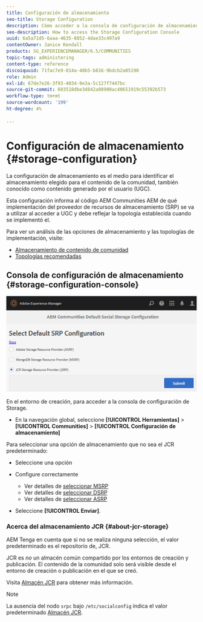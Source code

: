 ```yaml
---
title: Configuración de almacenamiento
seo-title: Storage Configuration
description: Cómo acceder a la consola de configuración de almacenamiento
seo-description: How to access the Storage Configuration Console
uuid: 6a5a71d5-6aaa-4635-8852-4dae33c497a9
contentOwner: Janice Kendall
products: SG_EXPERIENCEMANAGER/6.5/COMMUNITIES
topic-tags: administering
content-type: reference
discoiquuid: 71fac7e9-814a-48b5-b816-9bdcb2a05190
role: Admin
exl-id: 67de7e26-3f93-4034-9e3a-5c127f7447bc
source-git-commit: 603518dbe3d842a08900ac40651919c55392b573
workflow-type: tm+mt
source-wordcount: '199'
ht-degree: 4%

---
```


# Configuración de almacenamiento {#storage-configuration}

La configuración de almacenamiento es el medio para identificar el almacenamiento elegido para el contenido de la comunidad, también conocido como contenido generado por el usuario (UGC).

Esta configuración informa al código AEM Communities AEM de qué implementación del proveedor de recursos de almacenamiento (SRP) se va a utilizar al acceder a UGC y debe reflejar la topología establecida cuando se implementó el.

Para ver un análisis de las opciones de almacenamiento y las topologías de implementación, visite:

* [Almacenamiento de contenido de comunidad](working-with-srp.md)
* [Topologías recomendadas](topologies.md)

## Consola de configuración de almacenamiento {#storage-configuration-console}

![jsrp-configuration](assets/jsrp-configuration.png)

En el entorno de creación, para acceder a la consola de configuración de Storage.

* En la navegación global, seleccione **[!UICONTROL Herramientas]** > **[!UICONTROL Communities]** > **[!UICONTROL Configuración de almacenamiento]**

Para seleccionar una opción de almacenamiento que no sea el JCR predeterminado:

* Seleccione una opción
* Configure correctamente

   * Ver detalles de [seleccionar MSRP](msrp.md#select-msrp)
   * Ver detalles de [seleccionar DSRP](dsrp.md#select-dsrp)
   * Ver detalles de [seleccionar ASRP](asrp.md#select-asrp)

* Seleccione **[!UICONTROL Enviar]**.

### Acerca del almacenamiento JCR {#about-jcr-storage}

AEM Tenga en cuenta que si no se realiza ninguna selección, el valor predeterminado es el repositorio de, JCR.

JCR es *no* un almacén común compartido por los entornos de creación y publicación. El contenido de la comunidad solo será visible desde el entorno de creación o publicación en el que se creó.

Visita [Almacén JCR](jsrp.md) para obtener más información.

>[!NOTE]
>
>La ausencia del nodo `srpc` bajo `/etc/socialconfig` indica el valor predeterminado [Almacén JCR](jsrp.md).
